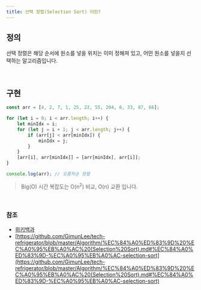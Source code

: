 ```yaml
---
title: 선택 정렬(Selection Sort) 이란?
---
```


## 정의
선택 정렬은 해당 순서에 원소를 넣을 위치는 이미 정해져 있고, 어떤 원소를 넣을지 선택하는 알고리즘입니다.

<br>

## 구현
``` javascript
const arr = [4, 2, 7, 1, 25, 22, 55, 204, 8, 33, 87, 66];

for (let i = 0; i < arr.length; i++) {
	let minIdx = i;
	for (let j = i + 1; j < arr.length; j++) {
		if (arr[j] < arr[minIdx]) {
			minIdx = j;
		}
	}
	[arr[i], arr[minIdx]] = [arr[minIdx], arr[i]];
}

console.log(arr); // 오름차순 정렬
```
>  Big(O) 시간 복잡도는 O(n<sup>2</sup>) 비교, O(n) 교환 입니다.   

<br>

### 참조
* [위키백과](https://ko.wikipedia.org/wiki/%EC%84%A0%ED%83%9D_%EC%A0%95%EB%A0%AC)
* [https://github.com/GimunLee/tech-refrigerator/blob/master/Algorithm/%EC%84%A0%ED%83%9D%20%EC%A0%95%EB%A0%AC%20(Selection%20Sort).md#%EC%84%A0%ED%83%9D-%EC%A0%95%EB%A0%AC-selection-sort](https://github.com/GimunLee/tech-refrigerator/blob/master/Algorithm/%EC%84%A0%ED%83%9D%20%EC%A0%95%EB%A0%AC%20(Selection%20Sort).md#%EC%84%A0%ED%83%9D-%EC%A0%95%EB%A0%AC-selection-sort)
